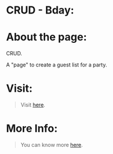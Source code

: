 # CRUD - Bday:

# About the page:

CRUD.

A "page" to create a guest list for a party.

# Visit:

> Visit [here](https://github.com/avpm90/projeto-party).

# More Info:

> You can know more [here](https://docs.google.com/presentation/d/18AbAp7Tl2CwcqtAXB5qOByCiwbXVgB2yO-BQMbKGCms/edit?usp=sharing).
